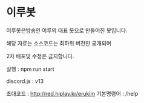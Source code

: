 # 이루봇

이루봇은방송인 이루의 대표 봇으로 만들어진 봇입니다.

해당 자료는 소스코드는 최하위 버전만 공개되며

2차 배포및 수정은 금지합니다.


실행 : npm run start

discord.js : v13


초대코드 : http://red.hiplay.kr/erukim
기본명령어 : /help
